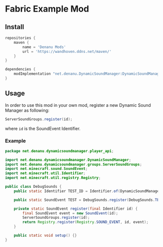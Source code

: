 # Fabric Example Mod

## Install

``` gradle
repositories {
    maven {
        name = 'Denanu Mods'
        url = 'https://wandhoven.ddns.net/maven/'
    }
}

dependencies {
    modImplementation "net.denanu.DynamicSoundManager:DynamicSoundManager-<Minecraft_Version>:<StoppableSound_version>"
}
```

## Usage

In order to use this mod in your own mod, register a new Dynamic Sound Manager as following:
``` java
ServerSoundGroups.register(id);
```
where ```id``` is the SoundEvent Identifier.

### Example
``` java
package net.denanu.dynamicsoundmanager.player_api;

import net.denanu.dynamicsoundmanager.DynamicSoundManager;
import net.denanu.dynamicsoundmanager.groups.ServerSoundGroups;
import net.minecraft.sound.SoundEvent;
import net.minecraft.util.Identifier;
import net.minecraft.util.registry.Registry;

public class DebugSounds {
	public static Identifier TEST_ID = Identifier.of(DynamicSoundManager.MOD_ID, "test");

	public static SoundEvent TEST = DebugSounds.register(DebugSounds.TEST_ID);

	private static SoundEvent register(final Identifier id) {
		final SoundEvent event = new SoundEvent(id);
		ServerSoundGroups.register(id);
		return Registry.register(Registry.SOUND_EVENT, id, event);
	}

	public static void setup() {}
}
```

